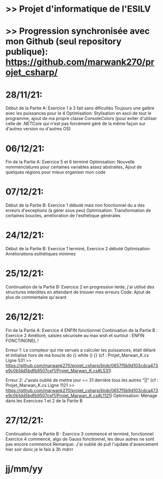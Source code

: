 # >> Projet d'informatique de l'ESILV
# >> Progression synchronisée avec mon Github (seul repository publique): https://github.com/marwank270/projet_csharp/

# 28/11/21:
  Début de la Partie A: Exercice 1 à 3 fait sans dificultés
	Toujours une galère avec les puissances pour le 4
	Optimisation: Stylisation en ascii de tout le programme, ajout de ma propre classe ConsoleColors (pour eviter d'utiliser celle de .NETCore qui n'est pas forcément géré de la même façon sur d'autres version ou d'autres OS)

# 06/12/21:
  Fin de la Partie A: Exercice 5 et 6 terminé
	Optimisation: Nouvelle nommenclatures pour certaines variables assez abstraites, Ajout de quelques régions pour mieux organiser mon code

# 07/12/21:
  Début de la Partie B: Exercice 1 débuté mais non fonctionnel du a des erreurs d'exceptions (à gérer sous peu)
	Optimisation: Transformation de certaines boucles, amélioration de l'esthétique générales

# 24/12/21:
  Début de la Partie B: Exercice 1 terminé, Exercice 2 débuté
  Optimisation: Améliorations esthétiques minimes

# 25/12/21:
  Continuation de la Partie B: Exercice 2 en progression lente, j'ai utilisé des structures interdites en attendant de trouver mes erreurs
  Code: Ajout de plus de commentaire qu'avant

# 26/12/21:
  Fin de la Partie A: Exercice 4 ENFIN fonctionnel
  Continuation de la Partie B : Exercice 2 Amélioré, saisies sécurisée au max wsh et surtout : ENFIN FONCTINONEL !
  
  Erreur 1: Le compteur qui me servais a calculer les puissances, était délaré et initialisé hors de ma boucle do {} while () {} 
  (cf : Projet_Marwan_K.cs Ligne 531 >> https://github.com/marwank270/projet_csharp/blob/0657f5b9d103cdca473e9c0b1dd5bdfb9507cef1/Projet_Marwan_K.cs#L531)
  
  Erreur 2: J'avais oublié de mettre jour == 31 derrière tous les autres "||" 
  (cf : Projet_Marwan_K.cs Ligne 1121 >> https://github.com/marwank270/projet_csharp/blob/0657f5b9d103cdca473e9c0b1dd5bdfb9507cef1/Projet_Marwan_K.cs#L1121)
  Optimisation: Ménage dans les Exercices 1 et 2 de la Partie B

# 27/12/21:
  Continuation de la Partie B : Exercice 3 commencé et terminé, fonctionnel
  Exercice 4 commencé, algo de Gauss fonctionnel, les deux autres ne sont pas encore commencé
  Remarque: J'ai oublié de pull l'update d'avancement hier soir donc je le fais à 3h mdrrr

# jj/mm/yy
